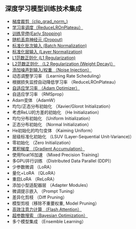## 深度学习模型训练技术集成
- [梯度裁剪（clip_grad_norm_)](https://github.com/pengsihua2023/Deep-Learning-Lecture-Notes/blob/main/%E6%A8%A1%E5%9E%8B%E8%AE%AD%E7%BB%83%E6%8A%80%E6%9C%AF%E9%9B%86%E6%88%90/%E6%A2%AF%E5%BA%A6%E8%A3%81%E5%89%AA.md)
- [学习率调度（ReduceLROnPlateau）](https://github.com/pengsihua2023/Deep-Learning-Lecture-Notes/blob/main/%E6%A8%A1%E5%9E%8B%E8%AE%AD%E7%BB%83%E6%8A%80%E6%9C%AF%E9%9B%86%E6%88%90/%E5%AD%A6%E4%B9%A0%E7%8E%87%E8%B0%83%E5%BA%A6.md)
- [训练早停(Early Stopping)](https://github.com/pengsihua2023/Deep-Learning-Lecture-Notes/blob/main/%E6%A8%A1%E5%9E%8B%E8%AE%AD%E7%BB%83%E6%8A%80%E6%9C%AF%E9%9B%86%E6%88%90/%E8%AE%AD%E7%BB%83%E6%97%A9%E5%81%9C.md)
- [随机丢弃神经元 (Dropout)](https://github.com/pengsihua2023/Deep-Learning-Lecture-Notes/blob/main/%E6%A8%A1%E5%9E%8B%E8%AE%AD%E7%BB%83%E6%8A%80%E6%9C%AF%E9%9B%86%E6%88%90/%E9%9A%8F%E6%9C%BA%E4%B8%A2%E5%BC%83%E7%A5%9E%E7%BB%8F%E5%85%83.md)
- [标准化批次输入 (Batch Normalization) ](https://github.com/pengsihua2023/Deep-Learning-Lecture-Notes/blob/main/%E6%A8%A1%E5%9E%8B%E8%AE%AD%E7%BB%83%E6%8A%80%E6%9C%AF%E9%9B%86%E6%88%90/%E6%A0%87%E5%87%86%E5%8C%96%E6%89%B9%E6%AC%A1%E8%BE%93%E5%85%A5%EF%BC%88Batch%20Normalization%EF%BC%89.md)
- [标准化层输入 (Layer Normalization)](https://github.com/pengsihua2023/Deep-Learning-Lecture-Notes/blob/main/%E6%A8%A1%E5%9E%8B%E8%AE%AD%E7%BB%83%E6%8A%80%E6%9C%AF%E9%9B%86%E6%88%90/%E6%A0%87%E5%87%86%E5%8C%96%E5%B1%82%E8%BE%93%E5%85%A5%20(Layer%20Normalization).md)
- [L1范数正则化 (L1 Regularization)](https://github.com/pengsihua2023/Deep-Learning-Lecture-Notes/blob/main/%E6%A8%A1%E5%9E%8B%E8%AE%AD%E7%BB%83%E6%8A%80%E6%9C%AF%E9%9B%86%E6%88%90/L1%E8%8C%83%E6%95%B0%E6%AD%A3%E5%88%99%E5%8C%96.md)
- [L2范数正则化 （L2 Regularization (Weight Decay)）](https://github.com/pengsihua2023/Deep-Learning-Lecture-Notes/blob/main/%E6%A8%A1%E5%9E%8B%E8%AE%AD%E7%BB%83%E6%8A%80%E6%9C%AF%E9%9B%86%E6%88%90/L2%E8%8C%83%E6%95%B0%E6%AD%A3%E5%88%99%E5%8C%96.md)
- [添加噪声到输入/权重 （Noise Injection）](https://github.com/pengsihua2023/Deep-Learning-Lecture-Notes/blob/main/%E6%A8%A1%E5%9E%8B%E8%AE%AD%E7%BB%83%E6%8A%80%E6%9C%AF%E9%9B%86%E6%88%90/%E6%B7%BB%E5%8A%A0%E5%99%AA%E5%A3%B0%E5%88%B0%E8%BE%93%E5%85%A5-%E6%9D%83%E9%87%8D%EF%BC%88Noise%20Injection%EF%BC%89.md)
- 动态调整学习率 （Learning Rate Scheduling）
- 根据损失监控自动降低学习率 （ReduceLROnPlateau）
- [自适应学习率 （Adam Optimizer）](https://github.com/pengsihua2023/Deep-Learning-Lecture-Notes/blob/main/%E6%A8%A1%E5%9E%8B%E8%AE%AD%E7%BB%83%E6%8A%80%E6%9C%AF%E9%9B%86%E6%88%90/%E8%87%AA%E9%80%82%E5%BA%94%E5%AD%A6%E4%B9%A0%E7%8E%87%20%EF%BC%88Adam%20Optimizer%EF%BC%89.md)
- 自适应学习率 （RMSprop）
- Adam变体 （AdamW）
- 均匀/正态分布初始化 （Xavier/Glorot Initialization）
- 考虑ReLU的方差的初始化 （He Initialization）
- 均匀分布初始化 （Uniform Initialization）
- 正态分布初始化 （Normal Initialization）
- He初始化的均匀变体 （Kaiming Uniform）
- 层级标准化初始化 （LSUV (Layer-Sequential Unit-Variance)）
- 零初始化 （Zero Initialization）
- [累积梯度 （Gradient Accumulation）](https://github.com/pengsihua2023/Deep-Learning-Lecture-Notes/blob/main/%E6%A8%A1%E5%9E%8B%E8%AE%AD%E7%BB%83%E6%8A%80%E6%9C%AF%E9%9B%86%E6%88%90/%E7%B4%AF%E7%A7%AF%E6%A2%AF%E5%BA%A6%20%EF%BC%88Gradient%20Accumulation%EF%BC%89.md)
- 使用float16加速 （Mixed Precision Training）
- 多GPU并行训练 （Distributed Data Parallel (DDP)）
- 少参数微调 （LoRA）
- 量化+LoRA （QLoRA）
- 重启LoRA （ReLoRA）
- 添加小型适配器层 （Adapter Modules）
- 微调提示嵌入 （Prompt Tuning）
- 差异化剪枝 （Diff Pruning）
- 模型剪枝（移除不重要权重, Model Pruning）
- [高效注意力计算 （Flash Attention）](https://github.com/pengsihua2023/Deep-Learning-Lecture-Notes/blob/main/%E6%A8%A1%E5%9E%8B%E8%AE%AD%E7%BB%83%E6%8A%80%E6%9C%AF%E9%9B%86%E6%88%90/%E9%AB%98%E6%95%88%E6%B3%A8%E6%84%8F%E5%8A%9B%E8%AE%A1%E7%AE%97%20%EF%BC%88Flash%20Attention%EF%BC%89.md)
- [超参数搜索 （Bayesian Optimization）](https://github.com/pengsihua2023/Deep-Learning-Lecture-Notes/blob/main/%E6%A8%A1%E5%9E%8B%E8%AE%AD%E7%BB%83%E6%8A%80%E6%9C%AF%E9%9B%86%E6%88%90/%E8%B6%85%E5%8F%82%E6%95%B0%E6%90%9C%E7%B4%A2%20%EF%BC%88Bayesian%20Optimization%EF%BC%89.md)
- 多个模型集成 （Ensemble Learning）
